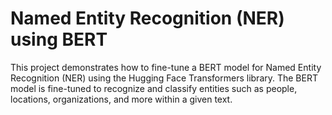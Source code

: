 # Named Entity Recognition (NER) using BERT
This project demonstrates how to fine-tune a BERT model for Named Entity Recognition (NER) using the Hugging Face Transformers library. The BERT model is fine-tuned to recognize and classify entities such as people, locations, organizations, and more within a given text.

